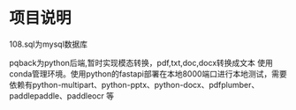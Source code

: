 # 项目说明
108.sql为mysql数据库

pqback为python后端,暂时实现模态转换，pdf,txt,doc,docx转换成文本
使用conda管理环境。使用python的fastapi部署在本地8000端口进行本地测试，需要依赖有python-multipart、python-pptx、python-docx、pdfplumber、paddlepaddle、paddleocr 等



